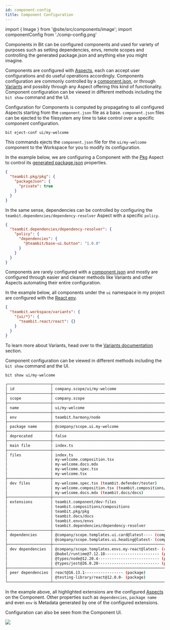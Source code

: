 ```yaml
---
id: component-config
title: Component Configuration
---
```


import { Image } from '@site/src/components/image';
import componentConfig from './comp-config.png'

Components in Bit can be configured components and used for variety of purposes such as setting dependencies, envs, remote scopes and controlling the generated package.json and anything else you might imagine. 

Components are configured with [Aspects](/extending-bit/aspect), each can accept user configurations and do useful operations accordingly. Components configuration are commonly controlled by a [component.json](/components/component-json), or through [Variants](/variants/overview) and possibly through any Aspect offering this kind of functionality. Component configuration can be viewed in different methods including the `bit show` command and the UI.

Configuration for Components is computed by propagating to all configured Aspects starting from the `component.json` file as a base. `component.json` files can be ejected to the filesystem any time to take control over a specific component configuration.

```bash
bit eject-conf ui/my-welcome
```

This commands ejects the `component.json` file for the `ui/my-welcome` component to the Workspace for you to modify its configuration.

In the example below, we are configuring a Component with the [Pkg](/packages) Aspect to control its [generated package.json](/packages/package-json) properties.

```json title="component.json"
{
  "teambit.pkg/pkg": {
    "packageJson": {
      "private": true
    }
  }
}
```

In the same sense, dependencies can be controlled by configuring the `teambit.dependencies/dependency-resolver` Aspect with a specific `policy`.

```json title="component.json"
{
  "teambit.dependencies/dependency-resolver": {
    "policy": {
      "dependencies": {
        "@teambit/base-ui.button": "1.0.0"
      }
    }
  }
}
```


Components are rarely configured with a [component.json](/components/component-json) and mostly are configured through easier and cleaner methods like Variants and other Aspects automating their entire configuration. 

In the example below, all components under the `ui` namespace in my project are configured with the [React env](/).

```json title="workspace.json"
{
  "teambit.workspace/variants": {
    "{ui/*}": {
      "teambit.react/react": {}
    }
  }
}
```

To learn more about Variants, head over to the [Variants documentation](/workspace/variants) section.

Component configuration can be viewed in different methods including the `bit show` command and the UI.

```bash
bit show ui/my-welcome
```
```bash {26-31}
┌───────────────────┬────────────────────────────────────────────────────────────────┐
│ id                │ company.scope/ui/my-welcome                                    │
├───────────────────┼────────────────────────────────────────────────────────────────┤
│ scope             │ company.scope                                                  │
├───────────────────┼────────────────────────────────────────────────────────────────┤
│ name              │ ui/my-welcome                                                  │
├───────────────────┼────────────────────────────────────────────────────────────────┤
│ env               │ teambit.harmony/node                                           │
├───────────────────┼────────────────────────────────────────────────────────────────┤
│ package name      │ @company/scope.ui.my-welcome                                   │
├───────────────────┼────────────────────────────────────────────────────────────────┤
│ deprecated        │ false                                                          │
├───────────────────┼────────────────────────────────────────────────────────────────┤
│ main file         │ index.ts                                                       │
├───────────────────┼────────────────────────────────────────────────────────────────┤
│ files             │ index.ts                                                       │
│                   │ my-welcome.composition.tsx                                     │
│                   │ my-welcome.docs.mdx                                            │
│                   │ my-welcome.spec.tsx                                            │
│                   │ my-welcome.tsx                                                 │
├───────────────────┼────────────────────────────────────────────────────────────────┤
│ dev files         │ my-welcome.spec.tsx (teambit.defender/tester)                  │
│                   │ my-welcome.composition.tsx (teambit.compositions/compositions) │
│                   │ my-welcome.docs.mdx (teambit.docs/docs)                        │
├───────────────────┼────────────────────────────────────────────────────────────────┤
│ extensions        │ teambit.component/dev-files                                    │
│                   │ teambit.compositions/compositions                              │
│                   │ teambit.pkg/pkg                                                │
│                   │ teambit.docs/docs                                              │
│                   │ teambit.envs/envs                                              │
│                   │ teambit.dependencies/dependency-resolver                       │
├───────────────────┼────────────────────────────────────────────────────────────────┤
│ dependencies      │ @company/scope.templates.ui.card@latest---- (component)        │
│                   │ @company/scope.templates.ui.heading@latest- (component)        │
├───────────────────┼────────────────────────────────────────────────────────────────┤
│ dev dependencies  │ @company/scope.templates.envs.my-react@latest- (component)     │
│                   │ @babel/runtime@7.12.18------------------------ (package)       │
│                   │ @types/node@12.20.4--------------------------- (package)       │
│                   │ @types/jest@26.0.20--------------------------- (package)       │
├───────────────────┼────────────────────────────────────────────────────────────────┤
│ peer dependencies │ react@16.13.1----------------- (package)                       │
│                   │ @testing-library/react@12.0.0- (package)                       │
└───────────────────┴────────────────────────────────────────────────────────────────┘
```

In the example above, all highlighted extensions are the configured [Aspects](/extending-bit/aspect) on the Component. Other properties such as `dependencies`, `package name` and even `env` is Metadata generated by one of the configured extensions.

Configuration can also be seen from the Component UI.

<Image src={componentConfig} />
